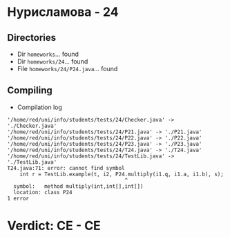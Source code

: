 # Нурисламова - 24
## Directories
- Dir `homeworks`... found
- Dir `homeworks/24`... found
- File `homeworks/24/P24.java`... found
## Compiling
- Compilation log
```
'/home/red/uni/info/students/tests/24/Checker.java' -> './Checker.java'
'/home/red/uni/info/students/tests/24/P21.java' -> './P21.java'
'/home/red/uni/info/students/tests/24/P22.java' -> './P22.java'
'/home/red/uni/info/students/tests/24/P23.java' -> './P23.java'
'/home/red/uni/info/students/tests/24/T24.java' -> './T24.java'
'/home/red/uni/info/students/tests/24/TestLib.java' -> './TestLib.java'
T24.java:71: error: cannot find symbol
    int r = TestLib.example(t, i2, P24.multiply(i1.q, i1.a, i1.b), s);
                                      ^
  symbol:   method multiply(int,int[],int[])
  location: class P24
1 error

```
# Verdict: **CE** - CE
